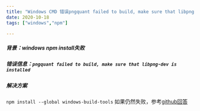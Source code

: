 ```yaml
---
title: "Windows CMD 错误pngquant failed to build, make sure that libpng-dev is installed"
date: 2020-10-18
tags: ["windows","npm"]

---
```


##### 背景：windows npm install失败
##### 错误信息：`pngquant failed to build, make sure that libpng-dev is installed`
##### 解决方案
`npm install --global windows-build-tools` 如果仍然失败，参考[github回答](https://github.com/imagemin/imagemin-pngquant/issues/46#issuecomment-515808859)
